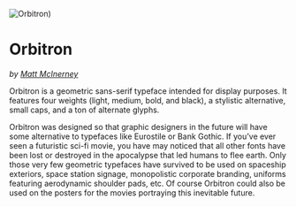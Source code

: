 <!-- Uncomment before pull request
![Orbitron](https://github.com/theleagueof/orbitron/raw/master/images/orbitron-1.jpeg)
-->

<!-- Updated image for variable mastering fork -->
![Orbitron](https://github.com/eliheuer/orbitron/raw/vf-mastering/documentation/images/orbitron-variable-demo.gif))

Orbitron
========
_by [Matt McInerney](http://pixelspread.com)_

Orbitron is a geometric sans-serif typeface intended for display purposes. It features four weights (light, medium, bold, and black), a stylistic alternative, small caps, and a ton of alternate glyphs. 

Orbitron was designed so that graphic designers in the future will have some alternative to typefaces like Eurostile or Bank Gothic. If you’ve ever seen a futuristic sci-fi movie, you have may noticed that all other fonts have been lost or destroyed in the apocalypse that led humans to flee earth. Only those very few geometric typefaces have survived to be used on spaceship exteriors, space station signage, monopolistic corporate branding, uniforms featuring aerodynamic shoulder pads, etc. Of course Orbitron could also be used on the posters for the movies portraying this inevitable future.

